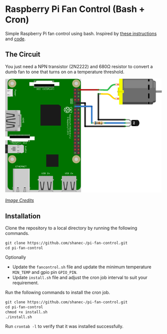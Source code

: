 # Raspberry Pi Fan Control (Bash + Cron)

Simple Raspberry Pi fan control using bash. Inspired by [these instructions](https://howchoo.com/g/ote2mjkzzta/control-raspberry-pi-fan-temperature-python) and [code](https://github.com/Howchoo/pi-fan-controller).

## The Circuit

You just need a NPN transistor (2N2222) and 680Ω resistor to convert a dumb fan to one that turns on on a temperature threshold.

![Circuit Diagram](circuit.png "Circuit")

[_Image Credits_](https://howchoo.com/g/iote2mjkzzta/control-raspberry-pi-fan-temperature-python)

## Installation

Clone the repository to a local directory by running the following commands.

```shell
git clone https://github.com/shanec-/pi-fan-control.git
cd pi-fan-control
```

Optionally

- Update the `fancontrol.sh` file and update the minimum temperature `MIN_TEMP` and gpio pin `GPIO_PIN`.
- Update `install.sh` file and adjust the cron job interval to suit your requirement.

Run the following commands to install the cron job.

```shell
git clone https://github.com/shanec-/pi-fan-control.git
cd pi-fan-control
chmod +x install.sh
./install.sh
```

Run `crontab -l` to verify that it was installed successfully.
